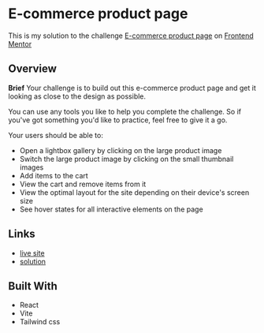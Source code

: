 # E-commerce product page
This is my solution to the challenge [E-commerce product page](https://www.frontendmentor.io/challenges/ecommerce-product-page-UPsZ9MJp6) on [Frontend Mentor](https://www.frontendmentor.io/)

## Overview

**Brief**
Your challenge is to build out this e-commerce product page and get it looking as close to the design as possible.

You can use any tools you like to help you complete the challenge. So if you've got something you'd like to practice, feel free to give it a go.

Your users should be able to:

- Open a lightbox gallery by clicking on the large product image
- Switch the large product image by clicking on the small thumbnail images
- Add items to the cart
- View the cart and remove items from it
- View the optimal layout for the site depending on their device's screen size
- See hover states for all interactive elements on the page

## Links
- [live site](https://dainty-arithmetic-98fd89.netlify.app/)
- [solution](https://www.frontendmentor.io/solutions/ecommerce-product-page-with-react-and-tailwind-css-flmaAtsKMf)

## Built With
- React
- Vite
- Tailwind css
